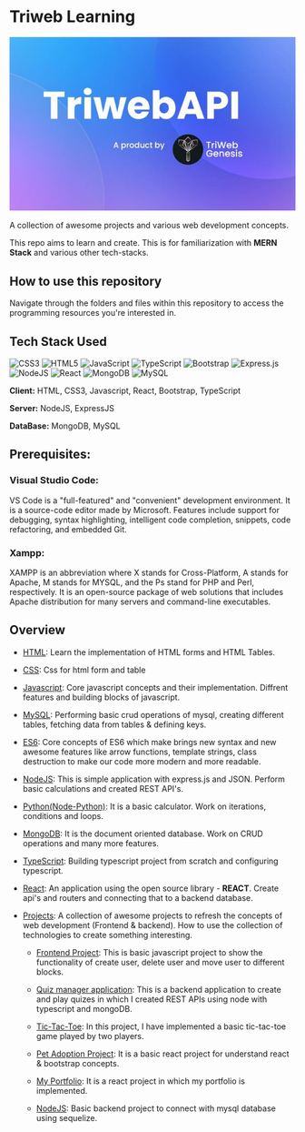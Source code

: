 # Triweb Learning

![Banner](Banner1.jpg)

A collection of awesome projects and various web development concepts.

This repo aims to learn and create. This is for familiarization with **MERN Stack** and various other tech-stacks.

## How to use this repository
Navigate through the folders and files within this repository to access the programming resources you're interested in.


## Tech Stack Used
![CSS3](https://img.shields.io/badge/css3-%231572B6.svg?style=plastic&logo=css3&logoColor=white) ![HTML5](https://img.shields.io/badge/html5-%23E34F26.svg?style=plastic&logo=html5&logoColor=white) ![JavaScript](https://img.shields.io/badge/javascript-%23323330.svg?style=plastic&logo=javascript&logoColor=%23F7DF1E) ![TypeScript](https://img.shields.io/badge/typescript-%23007ACC.svg?style=plastic&logo=typescript&logoColor=white) ![Bootstrap](https://img.shields.io/badge/bootstrap-%23563D7C.svg?style=plastic&logo=bootstrap&logoColor=white) ![Express.js](https://img.shields.io/badge/express.js-%23404d59.svg?style=plastic&logo=express&logoColor=%2361DAFB) ![NodeJS](https://img.shields.io/badge/node.js-6DA55F?style=plastic&logo=node.js&logoColor=white) ![React](https://img.shields.io/badge/react-%2320232a.svg?style=plastic&logo=react&logoColor=%2361DAFB) ![MongoDB](https://img.shields.io/badge/MongoDB-%234ea94b.svg?style=plastic&logo=mongodb&logoColor=white) ![MySQL](https://img.shields.io/badge/mysql-%2300f.svg?style=plastic&logo=mysql&logoColor=white)

**Client:** HTML, CSS3, Javascript, React, Bootstrap, TypeScript

**Server:** NodeJS, ExpressJS

**DataBase:** MongoDB, MySQL

## Prerequisites:

### Visual Studio Code:
VS Code is a "full-featured" and "convenient" development environment.
It is a source-code editor made by Microsoft. Features include support for debugging, syntax highlighting, intelligent code completion, snippets, code refactoring, and embedded Git.

### Xampp:
XAMPP is an abbreviation where X stands for Cross-Platform, A stands for Apache, M stands for MYSQL, and the Ps stand for PHP and Perl, respectively. It is an open-source package of web solutions that includes Apache distribution for many servers and command-line executables.

## Overview

* [HTML](./HTML/readme.md): 
    Learn the implementation of HTML forms and HTML Tables.

* [CSS](./CSS/readme.md): 
    Css for html form and table

* [Javascript](./Javascript/readme.md): 
    Core javascript concepts and their implementation. Diffrent features and building blocks of javascript.

* [MySQL](./MySQL/readme.md): 
    Performing basic crud operations of mysql, creating different tables, fetching data from tables & defining keys.
    
* [ES6](./ES6/readme.md): 
    Core concepts of ES6 which make brings new syntax and new awesome features like arrow functions, template strings, class destruction to make our code more modern and more readable.

* [NodeJS](./NodeJS/readme.md): 
    This is simple application with express.js and JSON. Perform basic calculations and created REST API's.
  
* [Python(Node-Python)](./Node-Python/readme.md): 
    It is a basic calculator. Work on iterations, conditions and loops.

* [MongoDB](./MongoDB/readme.md): 
    It is the document oriented database. Work on CRUD operations and many more features.

* [TypeScript](./TypeScript/readme.md): 
     Building typescript project from scratch and configuring typescript.

* [React](./React/readme.md): 
    An application using the open source library - **REACT**. Create api's and routers and connecting that to a backend database.

* [Projects](./Projects/readme.md): 
    A collection of awesome projects to refresh the concepts of web development (Frontend & backend). How to use the collection of technologies to create something interesting.
  
    * [Frontend Project](./Projects/Project-Forntend%20JS/readme.md): 
      This is basic javascript project to show the functionality of create user, delete user and move user to different blocks.

    * [Quiz manager application](./Projects/Quiz-Manager-App/readme.md): 
      This is a backend application to create and play quizes in which I created REST APIs using node with typescript and mongoDB.
    
    * [Tic-Tac-Toe](./Projects/tic-tac-toe/README.md): 
      In this project, I have implemented a basic tic-tac-toe game played by two players.
    
    * [Pet Adoption Project](./Projects/React-Project-Pet-Adoption/my-project/README.md): 
      It is a basic react project for understand react & bootstrap concepts.

    * [My Portfolio](./Projects/my-portfolio/README.md): 
      It is a react project in which my portfolio is implemented.

    * [NodeJS](./Projects/NodeJS/readme.md): 
      Basic backend project to connect with mysql database using sequelize.